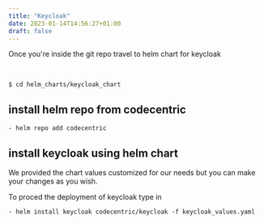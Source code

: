 ```yaml
---
title: "Keycloak"
date: 2023-01-14T14:56:27+01:00
draft: false
---
```


Once you're inside the git repo travel to helm chart for keycloak

<br>

  `$ cd helm_charts/keycloak_chart` 
<br>
## install helm repo from codecentric 

    - helm repo add codecentric 

## install keycloak using helm chart

We provided the chart values customized for our needs but you can make your changes as you wish.

To proced the deployment of keycloak type in

    - helm install keycloak codecentric/keycloak -f keycloak_values.yaml